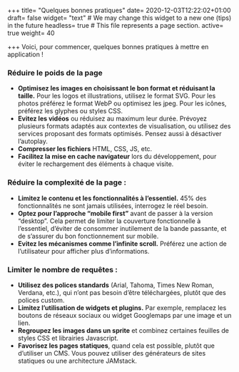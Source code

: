 +++
title= "Quelques bonnes pratiques"
date= 2020-12-03T12:22:02+01:00
draft= false
widget= "text" # We may change this widget to a new one (tips) in the future
headless= true  # This file represents a page section.
active= true
weight= 40

+++
Voici, pour commencer, quelques bonnes pratiques à mettre en application !

### Réduire le poids de la page
- **Optimisez les images en choisissant le bon format et réduisant la taille.**
Pour les logos et illustrations, utilisez le format SVG. Pour les photos préférez le format WebP ou optimisez les jpeg.
Pour les icônes, préférez les glyphes ou styles CSS.
- **Evitez les vidéos** ou réduisez au maximum leur durée. Prévoyez plusieurs formats
adaptés aux contextes de visualisation, ou utilisez des services proposant des formats optimisés.
Pensez aussi à désactiver l’autoplay.
- **Compresser les fichiers** HTML, CSS, JS, etc.
- **Facilitez la mise en cache navigateur** lors du développement, pour éviter le rechargement des éléments à chaque visite.

### Réduire la complexité de la page :
- **Limitez le contenu et les fonctionnalités à l’essentiel.** 45% des fonctionnalités ne sont jamais utilisées, interrogez le réel besoin.
- **Optez pour l’approche “mobile first”** avant de passer à la version “desktop”.
Cela permet de limiter la couverture fonctionnelle à l’essentiel, d’éviter de consommer inutilement de la bande passante, et de s’assurer du bon fonctionnement sur mobile.
- **Evitez les mécanismes comme l’infinite scroll.** Préférez une action de l’utilisateur pour afficher plus d’informations.

### Limiter le nombre de requêtes :
- **Utilisez des polices standards** (Arial, Tahoma, Times New Roman, Verdana, etc.), qui n’ont pas besoin d’être téléchargées, plutôt que des polices custom.
- **Limitez l’utilisation de widgets et plugins.** Par exemple, remplacez les boutons de réseaux sociaux ou widget Googlemaps par une image et un lien.
- **Regroupez les images dans un sprite** et combinez certaines feuilles de styles CSS et librairies Javascript.
- **Favorisez les pages statiques**, quand cela est possible, plutôt que d’utiliser un CMS. Vous pouvez utiliser des générateurs de sites statiques ou une architecture JAMstack.
